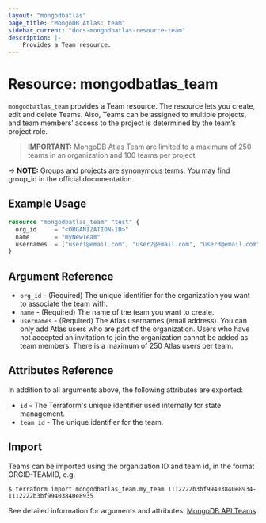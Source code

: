```yaml
---
layout: "mongodbatlas"
page_title: "MongoDB Atlas: team"
sidebar_current: "docs-mongodbatlas-resource-team"
description: |-
    Provides a Team resource.
---
```


# Resource: mongodbatlas_team

`mongodbatlas_team` provides a Team resource. The resource lets you create, edit and delete Teams. Also, Teams can be assigned to multiple projects, and team members’ access to the project is determined by the team’s project role.

> **IMPORTANT:** MongoDB Atlas Team are limited to a maximum of 250 teams in an organization and 100 teams per project.

-> **NOTE:** Groups and projects are synonymous terms. You may find group_id in the official documentation.

## Example Usage

```terraform
resource "mongodbatlas_team" "test" {
  org_id     = "<ORGANIZATION-ID>"
  name       = "myNewTeam"
  usernames  = ["user1@email.com", "user2@email.com", "user3@email.com"]
}
```

## Argument Reference

* `org_id` - (Required) The unique identifier for the organization you want to associate the team with.
* `name` - (Required) The name of the team you want to create.
* `usernames` - (Required) The Atlas usernames (email address). You can only add Atlas users who are part of the organization. Users who have not accepted an invitation to join the organization cannot be added as team members. There is a maximum of 250 Atlas users per team. 

## Attributes Reference

In addition to all arguments above, the following attributes are exported:

* `id` -	The Terraform's unique identifier used internally for state management.
* `team_id` - The unique identifier for the team.

## Import

Teams can be imported using the organization ID and team id, in the format ORGID-TEAMID, e.g.

```
$ terraform import mongodbatlas_team.my_team 1112222b3bf99403840e8934-1112222b3bf99403840e8935
```

See detailed information for arguments and attributes: [MongoDB API Teams](https://docs.atlas.mongodb.com/reference/api/teams-create-one/)
